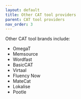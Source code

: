 ```yaml
---
layout: default
title: Other CAT tool providers
parent: CAT tool providers
nav_order: 3
---
```


Other CAT tool brands include:

- OmegaT
- Memsource
- Wordfast
- BasicCAT
- Virtaal
- Fluency Now
- MateCat
- Lokalise
- Pootle